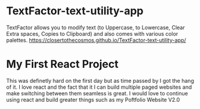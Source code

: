 # TextFactor-text-utility-app
TextFactor allows you to modify text (to Uppercase, to Lowercase, Clear Extra spaces, Copies to Clipboard) and also comes with various color palettes. 
https://closertothecosmos.github.io/TextFactor-text-utility-app/

<h1>My First React Project</h1>
<p>This was definetly hard on the first day but as time passed by I got the hang of it. I love react and the fact that it I can build multiple paged websites and make switching between them seamless is great. I would love to continue using react and build greater things such as my Poftfolio Website V2.0</p>
